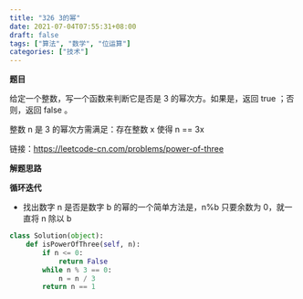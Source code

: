 ```yaml
---
title: "326 3的幂"
date: 2021-07-04T07:55:31+08:00
draft: false
tags: ["算法", "数学", "位运算"]
categories: ["技术"]
---
```


**题目**

给定一个整数，写一个函数来判断它是否是 3 的幂次方。如果是，返回 true ；否则，返回 false 。

整数 n 是 3 的幂次方需满足：存在整数 x 使得 n == 3x

链接：https://leetcode-cn.com/problems/power-of-three

**解题思路**

**循环迭代**

* 找出数字 n 是否是数字 b 的幂的一个简单方法是，n%b 只要余数为 0，就一直将 n 除以 b

```python
class Solution(object):
    def isPowerOfThree(self, n):
        if n <= 0:
            return False
        while n % 3 == 0:
            n = n / 3
        return n == 1
```

